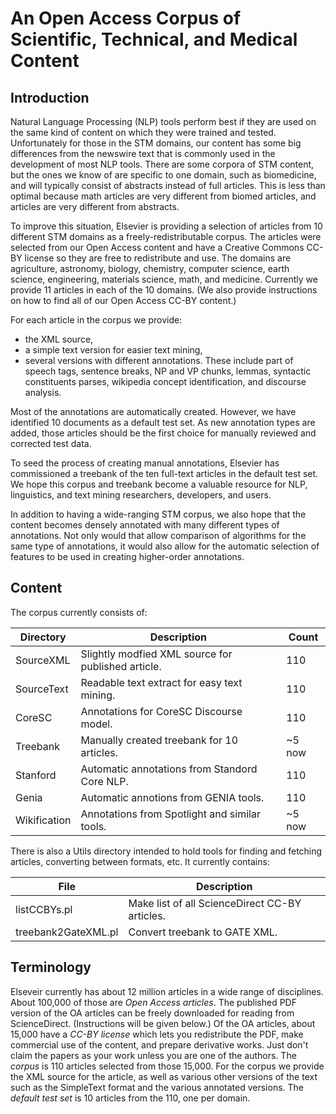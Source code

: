 # An Open Access Corpus of Scientific, Technical, and Medical Content

## Introduction

Natural Language Processing (NLP) tools perform best if they are
used on the same kind of content on which they were trained and
tested. Unfortunately for those in the STM domains, our content has
some big differences from the newswire text that is commonly used
in the development of most NLP tools. There are some corpora of STM
content, but the ones we know of are specific to one domain, such
as biomedicine, and will typically consist of abstracts instead of
full articles. This is less than optimal because math articles are
very different from biomed articles, and articles are very different
from abstracts.

To improve this situation, Elsevier is providing a selection of
articles from 10 different STM domains as a freely-redistributable
corpus.  The articles were selected from our Open Access content
and have a Creative Commons CC-BY license so they are free to
redistribute and use.  The domains are agriculture, astronomy,
biology, chemistry, computer science, earth science, engineering,
materials science, math, and medicine.  Currently we provide 11
articles in each of the 10 domains. (We also provide instructions
on how to find all of our Open Access CC-BY content.)

For each article in the corpus we provide:
* the XML source,
* a simple text version for easier text mining,
* several versions with different annotations. These include part
of speech tags, sentence breaks, NP and VP chunks, lemmas, syntactic
constituents parses, wikipedia concept identification, and discourse
analysis.

Most of the annotations are automatically created. However, we have
identified 10 documents as a default test set. As new annotation types
are added, those articles should be the first choice for manually
reviewed and corrected test data.

To seed the process of creating manual annotations, Elsevier has
commissioned a treebank of the ten full-text articles in the default test
set.  We hope this corpus and treebank become a valuable resource
for NLP, linguistics, and text mining researchers, developers, and
users.

In addition to having a wide-ranging STM corpus, we also hope that
the content becomes densely annotated with many different types of
annotations.  Not only would that allow comparison of algorithms
for the same type of annotations, it would also allow for the
automatic selection of features to be used in creating higher-order
annotations. 

## Content

The corpus currently consists of:

Directory	| Description                                        |  Count
----------------|----------------------------------------------------|--------
SourceXML	| Slightly modfied XML source for published article. |  110
SourceText	| Readable text extract for easy text mining.        |  110
CoreSC		| Annotations for CoreSC Discourse model.            |  110
Treebank	| Manually created treebank for 10 articles.         |  ~5 now
Stanford	| Automatic annotations from Standord Core NLP.      |  110
Genia		| Automatic annotions from GENIA tools.              |  110
Wikification	| Annotations from Spotlight and similar tools.      |  ~5 now


There is also a Utils directory intended to hold tools for finding
and fetching articles, converting between formats, etc. It currently contains:

File    	    | Description
--------------------|----------------------------------------------------
listCCBYs.pl	    | Make list of all ScienceDirect CC-BY articles.
treebank2GateXML.pl | Convert treebank to GATE XML.


## Terminology

Elseveir currently has about 12 million articles in a wide range
of disciplines. About 100,000 of those are *Open Access articles*. The published PDF
version of the OA articles can be freely downloaded for reading from ScienceDirect. (Instructions will be given below.) 
Of the OA articles, about 15,000 have a *CC-BY license* which lets
you redistribute the PDF, make commercial use of the content, and prepare
derivative works. Just don't claim the papers as your work unless you
are one of the authors. 
The *corpus* is 110 articles selected from those 15,000. For the corpus we
provide the XML source for the article, as well as various other versions of the text such as the SimpleText format and the various annotated versions.
The *default test set* is 10 articles from the 110, one per domain.
